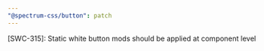 ```yaml
---
"@spectrum-css/button": patch
---
```


[SWC-315]: Static white button mods should be applied at component level
